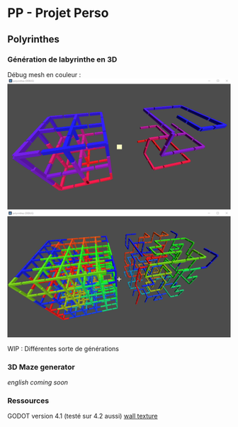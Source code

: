 # PP - Projet Perso
## Polyrinthes

### Génération de labyrinthe en 3D

Débug mesh en couleur :
![ColoredDebugImage](images/ColoredDebug.PNG)
![TriColoredDebugImage](images/TriColoredDebug.PNG)

WIP : Différentes sorte de générations

### 3D Maze generator

_english coming soon_

### Ressources

GODOT version 4.1 (testé sur 4.2 aussi)
[wall texture](https://polyhaven.com/)
